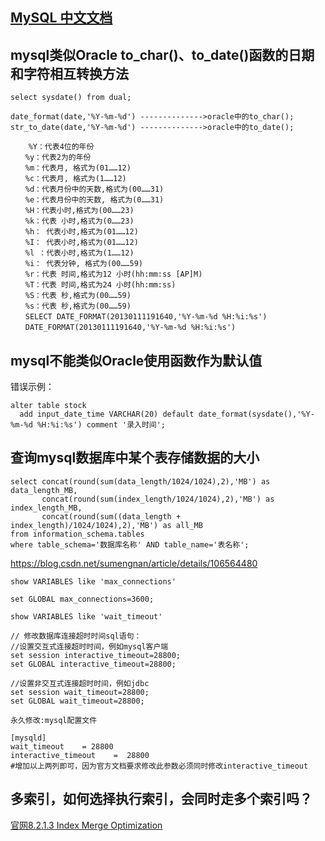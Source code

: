 
## [MySQL 中文文档](https://www.mysqlzh.com/)   


## mysql类似Oracle to_char()、to_date()函数的日期和字符相互转换方法
```
select sysdate() from dual;

date_format(date,'%Y-%m-%d') -------------->oracle中的to_char();
str_to_date(date,'%Y-%m-%d') -------------->oracle中的to_date();

    %Y：代表4位的年份
　　%y：代表2为的年份
　　%m：代表月, 格式为(01……12)
　　%c：代表月, 格式为(1……12)
　　%d：代表月份中的天数,格式为(00……31)
　　%e：代表月份中的天数, 格式为(0……31)
　　%H：代表小时,格式为(00……23)
　　%k：代表 小时,格式为(0……23)
　　%h： 代表小时,格式为(01……12)
　　%I： 代表小时,格式为(01……12)
　　%l ：代表小时,格式为(1……12)
　　%i： 代表分钟, 格式为(00……59)
　　%r：代表 时间,格式为12 小时(hh:mm:ss [AP]M)
　　%T：代表 时间,格式为24 小时(hh:mm:ss)
　　%S：代表 秒,格式为(00……59)
　　%s：代表 秒,格式为(00……59)
　　SELECT DATE_FORMAT(20130111191640,'%Y-%m-%d %H:%i:%s')
　　DATE_FORMAT(20130111191640,'%Y-%m-%d %H:%i:%s')
  ```
  
  ## mysql不能类似Oracle使用函数作为默认值
  错误示例：
  ```
  alter table stock
    add input_date_time VARCHAR(20) default date_format(sysdate(),'%Y-%m-%d %H:%i:%s') comment '录入时间';
  ```

## 查询mysql数据库中某个表存储数据的大小

```
select concat(round(sum(data_length/1024/1024),2),'MB') as data_length_MB,
       concat(round(sum(index_length/1024/1024),2),'MB') as index_length_MB,
       concat(round(sum((data_length + index_length)/1024/1024),2),'MB') as all_MB
from information_schema.tables
where table_schema='数据库名称' AND table_name='表名称';
```


https://blog.csdn.net/sumengnan/article/details/106564480

```
show VARIABLES like 'max_connections'

set GLOBAL max_connections=3600;

show VARIABLES like 'wait_timeout'

// 修改数据库连接超时时间sql语句：
//设置交互式连接超时时间，例如mysql客户端
set session interactive_timeout=28800;
set GLOBAL interactive_timeout=28800;
 
//设置非交互式连接超时时间，例如jdbc
set session wait_timeout=28800;
set GLOBAL wait_timeout=28800;
 
永久修改:mysql配置文件

[mysqld]
wait_timeout    = 28800
interactive_timeout    =  28800
#增加以上两列即可，因为官方文档要求修改此参数必须同时修改interactive_timeout

```


## 多索引，如何选择执行索引，会同时走多个索引吗？

[官网8.2.1.3 Index Merge Optimization](https://dev.mysql.com/doc/refman/8.0/en/index-merge-optimization.html)

[](https://blog.csdn.net/molashaonian/article/details/107735359)

[](https://www.cnblogs.com/digdeep/p/4975977.html)

